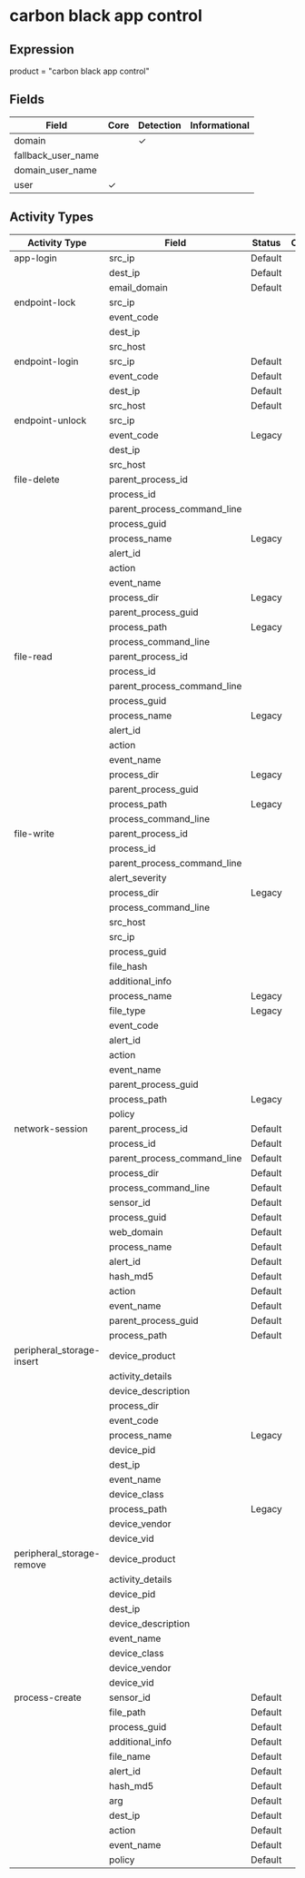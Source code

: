 carbon black app control
========================

Expression
----------

product = "carbon black app control"

Fields
------

| Field              | Core     | Detection | Informational |
| ------------------ | -------- | --------- | ------------- |
| domain             |          | &#10003;  |               |
| fallback_user_name |          |           |               |
| domain_user_name   |          |           |               |
| user               | &#10003; |           |               |

Activity Types
--------------

| Activity Type             | Field                       | Status  | Core | Detection | Informational |
| ------------------------- | --------------------------- | ------- | ---- | --------- | ------------- |
| app-login                 | src_ip                      | Default |      | &#10003;  |               |
|                           | dest_ip                     | Default |      | &#10003;  |               |
|                           | email_domain                | Default |      |           | &#10003;      |
| endpoint-lock             | src_ip                      |         |      | &#10003;  |               |
|                           | event_code                  |         |      |           | &#10003;      |
|                           | dest_ip                     |         |      | &#10003;  |               |
|                           | src_host                    |         |      | &#10003;  |               |
| endpoint-login            | src_ip                      | Default |      | &#10003;  |               |
|                           | event_code                  | Default |      |           | &#10003;      |
|                           | dest_ip                     | Default |      | &#10003;  |               |
|                           | src_host                    | Default |      | &#10003;  |               |
| endpoint-unlock           | src_ip                      |         |      | &#10003;  |               |
|                           | event_code                  | Legacy  |      |           | &#10003;      |
|                           | dest_ip                     |         |      | &#10003;  |               |
|                           | src_host                    |         |      | &#10003;  |               |
| file-delete               | parent_process_id           |         |      |           | &#10003;      |
|                           | process_id                  |         |      |           | &#10003;      |
|                           | parent_process_command_line |         |      | &#10003;  |               |
|                           | process_guid                |         |      |           | &#10003;      |
|                           | process_name                | Legacy  |      |           | &#10003;      |
|                           | alert_id                    |         |      |           | &#10003;      |
|                           | action                      |         |      | &#10003;  |               |
|                           | event_name                  |         |      | &#10003;  |               |
|                           | process_dir                 | Legacy  |      |           | &#10003;      |
|                           | parent_process_guid         |         |      |           | &#10003;      |
|                           | process_path                | Legacy  |      |           | &#10003;      |
|                           | process_command_line        |         |      | &#10003;  |               |
| file-read                 | parent_process_id           |         |      |           | &#10003;      |
|                           | process_id                  |         |      |           | &#10003;      |
|                           | parent_process_command_line |         |      | &#10003;  |               |
|                           | process_guid                |         |      |           | &#10003;      |
|                           | process_name                | Legacy  |      |           | &#10003;      |
|                           | alert_id                    |         |      |           | &#10003;      |
|                           | action                      |         |      | &#10003;  |               |
|                           | event_name                  |         |      | &#10003;  |               |
|                           | process_dir                 | Legacy  |      |           | &#10003;      |
|                           | parent_process_guid         |         |      |           | &#10003;      |
|                           | process_path                | Legacy  |      | &#10003;  |               |
|                           | process_command_line        |         |      | &#10003;  |               |
| file-write                | parent_process_id           |         |      |           | &#10003;      |
|                           | process_id                  |         |      |           | &#10003;      |
|                           | parent_process_command_line |         |      | &#10003;  |               |
|                           | alert_severity              |         |      | &#10003;  |               |
|                           | process_dir                 | Legacy  |      |           | &#10003;      |
|                           | process_command_line        |         |      | &#10003;  |               |
|                           | src_host                    |         |      | &#10003;  |               |
|                           | src_ip                      |         |      | &#10003;  |               |
|                           | process_guid                |         |      |           | &#10003;      |
|                           | file_hash                   |         |      | &#10003;  |               |
|                           | additional_info             |         |      |           | &#10003;      |
|                           | process_name                | Legacy  |      |           | &#10003;      |
|                           | file_type                   | Legacy  |      |           | &#10003;      |
|                           | event_code                  |         |      |           | &#10003;      |
|                           | alert_id                    |         |      |           | &#10003;      |
|                           | action                      |         |      | &#10003;  |               |
|                           | event_name                  |         |      | &#10003;  |               |
|                           | parent_process_guid         |         |      |           | &#10003;      |
|                           | process_path                | Legacy  |      | &#10003;  |               |
|                           | policy                      |         |      | &#10003;  |               |
| network-session           | parent_process_id           | Default |      |           | &#10003;      |
|                           | process_id                  | Default |      |           | &#10003;      |
|                           | parent_process_command_line | Default |      |           | &#10003;      |
|                           | process_dir                 | Default |      |           | &#10003;      |
|                           | process_command_line        | Default |      |           | &#10003;      |
|                           | sensor_id                   | Default |      |           | &#10003;      |
|                           | process_guid                | Default |      |           | &#10003;      |
|                           | web_domain                  | Default |      |           | &#10003;      |
|                           | process_name                | Default |      |           | &#10003;      |
|                           | alert_id                    | Default |      |           | &#10003;      |
|                           | hash_md5                    | Default |      |           | &#10003;      |
|                           | action                      | Default |      |           | &#10003;      |
|                           | event_name                  | Default |      |           | &#10003;      |
|                           | parent_process_guid         | Default |      |           | &#10003;      |
|                           | process_path                | Default |      |           | &#10003;      |
| peripheral_storage-insert | device_product              |         |      |           | &#10003;      |
|                           | activity_details            |         |      |           | &#10003;      |
|                           | device_description          |         |      |           | &#10003;      |
|                           | process_dir                 |         |      | &#10003;  |               |
|                           | event_code                  |         |      |           | &#10003;      |
|                           | process_name                | Legacy  |      |           | &#10003;      |
|                           | device_pid                  |         |      |           | &#10003;      |
|                           | dest_ip                     |         |      | &#10003;  |               |
|                           | event_name                  |         |      |           | &#10003;      |
|                           | device_class                |         |      |           | &#10003;      |
|                           | process_path                | Legacy  |      |           | &#10003;      |
|                           | device_vendor               |         |      |           | &#10003;      |
|                           | device_vid                  |         |      |           | &#10003;      |
| peripheral_storage-remove | device_product              |         |      |           | &#10003;      |
|                           | activity_details            |         |      |           | &#10003;      |
|                           | device_pid                  |         |      |           | &#10003;      |
|                           | dest_ip                     |         |      | &#10003;  |               |
|                           | device_description          |         |      |           | &#10003;      |
|                           | event_name                  |         |      |           | &#10003;      |
|                           | device_class                |         |      |           | &#10003;      |
|                           | device_vendor               |         |      |           | &#10003;      |
|                           | device_vid                  |         |      |           | &#10003;      |
| process-create            | sensor_id                   | Default |      |           | &#10003;      |
|                           | file_path                   | Default |      |           | &#10003;      |
|                           | process_guid                | Default |      |           | &#10003;      |
|                           | additional_info             | Default |      |           | &#10003;      |
|                           | file_name                   | Default |      |           | &#10003;      |
|                           | alert_id                    | Default |      |           | &#10003;      |
|                           | hash_md5                    | Default |      |           | &#10003;      |
|                           | arg                         | Default |      |           | &#10003;      |
|                           | dest_ip                     | Default |      | &#10003;  |               |
|                           | action                      | Default |      |           | &#10003;      |
|                           | event_name                  | Default |      |           | &#10003;      |
|                           | policy                      | Default |      |           | &#10003;      |

